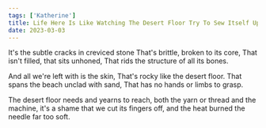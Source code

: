 ```yaml
---
tags: ['Katherine']
title: Life Here Is Like Watching The Desert Floor Try To Sew Itself Up
date: 2023-03-03
---
```


It's the subtle cracks in creviced stone
That's brittle, broken to its core,
That isn't filled, that sits unhoned,
That rids the structure of all its bones.

And all we're left with is the skin,
That's rocky like the desert floor.
That spans the beach unclad with sand,
That has no hands or limbs to grasp.

The desert floor needs and yearns to reach,
both the yarn or thread and the machine,
it's a shame that we cut its fingers off,
and the heat burned the needle far too soft.
